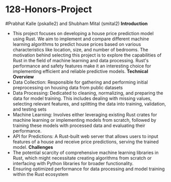 # 128-Honors-Project
#Prabhat Kalle (pskalle2) and Shubham Mital (smital2)
**Introduction**
  * This project focuses on developing a house price prediction model using Rust. We aim to implement and compare different machine learning algorithms to predict house prices based on various characteristics like location, size, and number of bedrooms. The motivation behind selecting this project is to explore the capabilities of Rust in the field of machine learning and data processing. Rust's performance and safety features make it an interesting choice for implementing efficient and reliable predictive models.
**Technical Overview**
  * Data Collection: Responsible for gathering and performing initial preprocessing on housing data from public datasets
  * Data Processing: Dedicated to cleaning, normalizing, and preparing the data for model training. This includes dealing with missing values, selecting relevant features, and splitting the data into training, validation, and testing sets
  * Machine Learning: Involves either leveraging existing Rust crates for machine learning or implementing models from scratch, followed by training these models with processed data and evaluating their performance.
  * API for Predictions: A Rust-built web server that allows users to input features of a house and receive price predictions, serving the trained model.
**Challenges**
  * The potential scarcity of comprehensive machine learning libraries in Rust, which might necessitate creating algorithms from scratch or interfacing with Python libraries for broader functionality.
  * Ensuring optimized performance for data processing and model training within the Rust ecosystem

